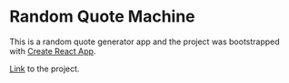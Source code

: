 # Random Quote Machine

This is a random quote generator app and the project was bootstrapped with [Create React App](https://github.com/facebook/create-react-app).

[Link](https://635c459a7525ae45aab76726--coruscating-boba-7ade45.netlify.app/) to the project.